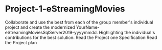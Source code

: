 # Project-1-eStreamingMovies
Collaborate and use the best from each of the group member's individual project and create the modernized YourName-eStreamingMoviesSqlServer2019-yyyymmdd.  Highlighting the individual's contributions for the best solution.  Read the Project one Specification Read the Project plan
